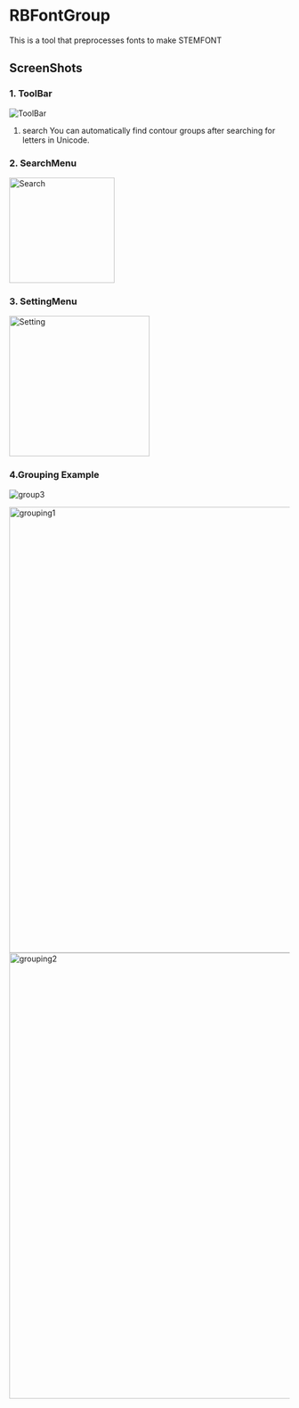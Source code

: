 # RBFontGroup
This is a tool that preprocesses fonts to make STEMFONT

## ScreenShots

### 1. ToolBar
![ToolBar](https://user-images.githubusercontent.com/51118441/91861371-b2b32580-eca7-11ea-8e66-5772ec8ca859.PNG)
1. search
You can automatically find contour groups after searching for letters in Unicode.
### 2. SearchMenu
<img width="189" alt="Search" src="https://user-images.githubusercontent.com/51118441/91861815-366d1200-eca8-11ea-8dd5-577ce6b3b228.png">

### 3. SettingMenu
<img width="252" alt="Setting" src="https://user-images.githubusercontent.com/51118441/91861832-3a009900-eca8-11ea-83d6-75f5e6bd38d6.png">

### 4.Grouping Example 
![group3](https://user-images.githubusercontent.com/51118441/91861860-408f1080-eca8-11ea-898d-c43e3463772e.PNG)

<img width="800" alt="grouping1" src="https://user-images.githubusercontent.com/51118441/91861879-4553c480-eca8-11ea-8582-579bc52e6f4e.png">

<img width="800" alt="grouping2" src="https://user-images.githubusercontent.com/51118441/91861903-4ab10f00-eca8-11ea-95e9-0de2d9be077a.png">

